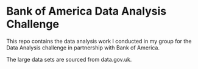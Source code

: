 # Bank of America Data Analysis Challenge

This repo contains the data analysis work I conducted in my group for the Data Analysis challenge in partnership with Bank of America. 

The large data sets are sourced from data.gov.uk. 